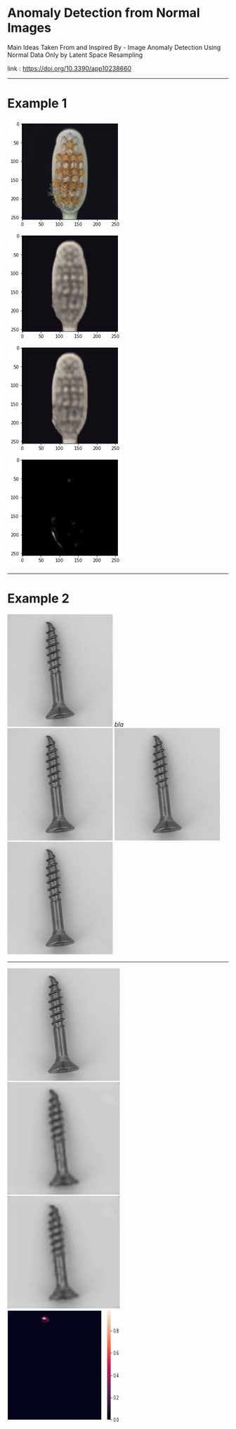 # Anomaly Detection from Normal Images


Main Ideas Taken From and Inspired By - Image Anomaly Detection Using Normal Data Only by
Latent Space Resampling

link : https://doi.org/10.3390/app10238660


_______________________________________________________________

# Example 1 
                              
<img src="images/original.jpeg"><img src="images/direct.jpeg"><img src="images/resampled.jpeg"><img src="images/difference.jpeg">
_________________________________________________________________

# Example 2
<p float="left">
  <img src="images/original_anomalous_screw.png" height="256" width="240" />
  <em> bla </em>
  <img src="images/original_anomalous_screw.png" height="256" width="240" />
  <img src="images/original_anomalous_screw.png" height="256" width="240" />
  <img src="images/original_anomalous_screw.png" height="256" width="240" />
</p>

______________________________________________________________________
<img src="images/original_anomalous_screw.png" height="256" width="256"><img src="images/direct_recon_screw.jpeg" height="256" width="256"><img src="images/resampled_recon_screw.jpeg" height="256" width="256"><img src="images/anomaly_score_map.jpeg" height="256" width="256" alt="Flowers in Chania">

